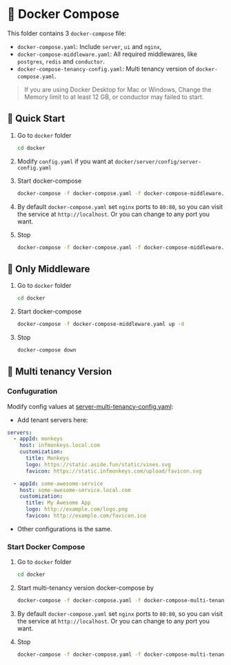 # 🐳 Docker Compose

This folder contains 3 `docker-compose` file:

- `docker-compose.yaml`: Include `server`, `ui` and `nginx`,
- `docker-compose-middleware.yaml`: All required middlewares, like `postgres`, `redis` and `conductor`.
- `docker-compose-tenancy-config.yaml`: Multi tenancy version of `docker-compose.yaml`.

> If you are using Docker Desktop for Mac or Windows, Change the Memory limit to at least 12 GB, or conductor may failed to start.

## 🚀 Quick Start

1. Go to `docker` folder

    ```sh
    cd docker
    ```

2. Modify `config.yaml` if you want at `docker/server/config/server-config.yaml`

3. Start docker-compose

    ```sh
    docker-compose -f docker-compose.yaml -f docker-compose-middleware.yaml up -d
    ```

4. By default `docker-compose.yaml` set `nginx` ports to `80:80`, so you can visit the service at `http://localhost`. Or you can change to any port you want.

5. Stop

    ```sh
    docker-compose -f docker-compose.yaml -f docker-compose-middleware.yaml down
    ```

## 🚀 Only Middleware

1. Go to `docker` folder

    ```sh
    cd docker
    ```

2. Start docker-compose

    ```sh
    docker-compose -f docker-compose-middleware.yaml up -d
    ```

3. Stop

    ```sh
    docker-compose down
    ```

## 🚀 Multi tenancy Version

### Confuguration

Modify config values at [server-multi-tenancy-config.yaml](./server/config/server-multi-tenancy-config.yaml):

- Add tenant servers here: 

```yaml
servers:
  - appId: monkeys
    host: infmonkeys.local.com
    customization:
      title: Monkeys
      logo: https://static.aside.fun/static/vines.svg
      favicon: https://static.infmonkeys.com/upload/favicon.svg

  - appId: some-awesome-service
    host: some-awesome-service.local.com
    customization:
      title: My Awesome App
      logo: http://example.com/logo.png
      favicon: http://example.com/favicon.ico
```

- Other configurations is the same.

### Start Docker Compose

1. Go to `docker` folder

    ```sh
    cd docker
    ```

2. Start multi-tenancy version docker-compose by

    ```sh
    docker-compose -f docker-compose.yaml -f docker-compose-multi-tenancy.yaml up -d --build
    ```

3. By default `docker-compose.yaml` set `nginx` ports to `80:80`, so you can visit the service at `http://localhost`. Or you can change to any port you want.

4. Stop

    ```sh
    docker-compose -f docker-compose.yaml -f docker-compose-multi-tenancy.yaml down
    ```
